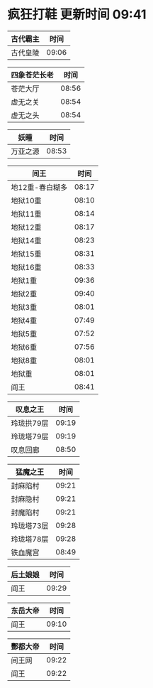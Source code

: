 # 疯狂打鞋 更新时间 09:41

| 古代霸主   | 时间    |
|--------|-------|
| 古代皇陵 | 09:06 |

| 四象苍茫长老   | 时间    |
|--------|-------|
| 苍茫大厅 | 08:56 |
| 虚无之关 | 08:54 |
| 虚无之头 | 08:54 |

| 妖瞳   | 时间    |
|--------|-------|
| 万亚之源 | 08:53 |

| 间王   | 时间    |
|--------|-------|
| 地12重-春白糊多 | 08:17 |
| 地狱10重 | 08:10 |
| 地狱11重 | 08:14 |
| 地狱12重 | 08:17 |
| 地狱14重 | 08:23 |
| 地狱15重 | 08:31 |
| 地狱16重 | 08:33 |
| 地狱1重 | 09:36 |
| 地狱2重 | 09:40 |
| 地狱3重 | 08:01 |
| 地狱4重 | 07:49 |
| 地狱5重 | 07:52 |
| 地狱6重 | 07:56 |
| 地狱8重 | 08:01 |
| 地狱重 | 08:01 |
| 阎王 | 08:41 |

| 叹息之王   | 时间    |
|--------|-------|
| 玲珑拱79层 | 09:19 |
| 玲珑塔79层 | 09:19 |
| 叹息回廊 | 08:50 |

| 猛魔之王   | 时间    |
|--------|-------|
| 封麻陷村 | 09:21 |
| 封麻隐村 | 09:21 |
| 封魔陷村 | 09:21 |
| 玲珑塔73层 | 09:28 |
| 玲珑塔78层 | 09:28 |
| 铁血魔宫 | 08:49 |

| 后土娘娘   | 时间    |
|--------|-------|
| 阎王 | 09:29 |

| 东岳大帝   | 时间    |
|--------|-------|
| 阎王 | 09:10 |

| 酆都大帝   | 时间    |
|--------|-------|
| 间王网 | 09:22 |
| 阎王 | 09:22 |